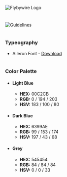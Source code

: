 ![Flybywire Logo](https://raw.githubusercontent.com/flybywiresim/fbw-branding/master/png/FBW-Logo.png)
#
![Guidelines](https://raw.githubusercontent.com/flybywiresim/fbw-branding/master/jpg/FBW-Branding-Guidelines.jpg)
#
### Typeography
- Aileron Font - [Download](https://www.1001fonts.com/aileron-font.html)
#
### Color Palette
- #### Light Blue
  - **HEX:** 00C2CB
  - **RGB:** 0 / 194 / 203
  - **HSV:** 183 / 100 / 80
- #### Dark Blue
  - **HEX:** 6399AE
  - **RGB:** 99 / 153 / 174
  - **HSV:** 197 / 43 / 68
- #### Grey
  - **HEX:** 545454
  - **RGB:** 84 / 84 / 84
  - **HSV:** 0 / 0 / 33
